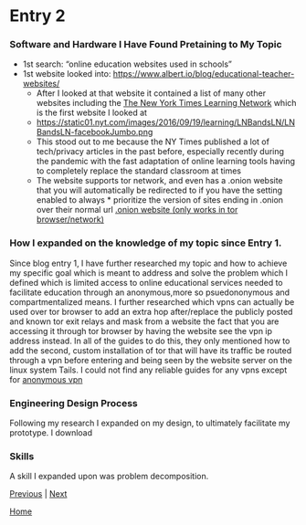 # Entry 2
### Software and Hardware I Have Found Pretaining to My Topic
* 1st search: “online education websites used in schools”
* 1st website looked into: https://www.albert.io/blog/educational-teacher-websites/
    * After I looked at that website it contained a list of many other websites including the [The New York Times Learning Network](https://www.nytimes.com/section/learning/lesson-plans) which is the first website I looked at
    * https://static01.nyt.com/images/2016/09/19/learning/LNBandsLN/LNBandsLN-facebookJumbo.png 
    * This stood out to me because the NY Times published a lot of tech/privacy articles in the past before, especially recently during the pandemic with          the fast adaptation of online learning tools having to completely replace the standard classroom at times
    * The website supports tor network, and even has a .onion website that you will automatically be redirected to if you have the setting enabled to always     * prioritize the version of sites ending in  .onion over their normal url [.onion website (only works in tor browser/network)]( https://www.nytimesn7cgmftshazwhfgzm37qxb44r64ytbb2dj3x62d2lljsciiyd.onion/section/learning/lesson-plans)

### How I expanded on the knowledge of my topic since Entry 1. 
Since blog entry 1, I have further researched my topic and how to achieve my specific goal which is meant to address and solve the problem which I defined which is limited access to online educational services needed to facilitate education through an anonymous,more so psuedononymous and compartmentalized means. I further researched which vpns can actually be used over tor browser to add an extra hop after/replace the publicly posted and known tor exit relays and mask from a website the fact that you are accessing it through tor browser by having the website see the vpn ip address instead. In all of the guides to do this, they only mentioned how to add the second, custom installation of tor that will have its traffic be routed through a vpn before entering and being seen by the website server on the linux system Tails. I could not find any reliable guides for any vpns except for [anonymous vpn](https://vpn.sn/)

### Engineering Design Process
Following my research I expanded on my design, to ultimately facilitate my prototype. I download

### Skills
A skill I expanded upon was problem decomposition.


[Previous](entry01.md) | [Next](entry03.md)

[Home](../README.md)

